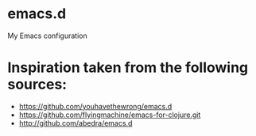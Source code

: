 # emacs.d

My Emacs configuration

# Inspiration taken from the following sources:
  - https://github.com/youhavethewrong/emacs.d
  - https://github.com/flyingmachine/emacs-for-clojure.git
  - http://github.com/abedra/emacs.d
